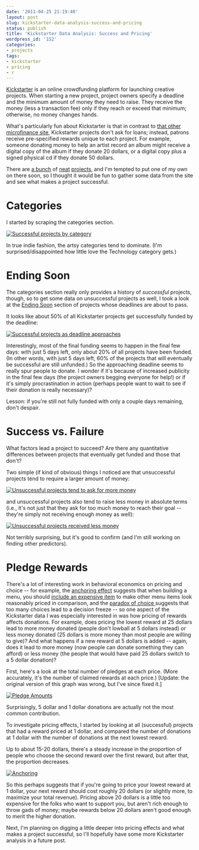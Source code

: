 ```yaml
---
date: '2011-04-25 21:19:40'
layout: post
slug: kickstarter-data-analysis-success-and-pricing
status: publish
title: 'Kickstarter Data Analysis: Success and Pricing'
wordpress_id: '152'
categories:
- projects
tags:
- kickstarter
- pricing
- r
---
```


[Kickstarter](http://www.kickstarter.com/) is an online crowdfunding platform for launching creative projects. When starting a new project, project owners specify a deadline and the minimum amount of money they need to raise. They receive the money (less a transaction fee) only if they reach or exceed that minimum; otherwise, no money changes hands.





What's particularly fun about Kickstarter is that in contrast to [that other microfinance site](http://www.kiva.org/), Kickstarter projects don't ask for loans; instead, patrons receive pre-specified rewards unique to each project. For example, someone donating money to help an artist record an album might receive a digital copy of the album if they donate 20 dollars, or a digital copy plus a signed physical cd if they donate 50 dollars.





There are [a bunch](http://www.kickstarter.com/discover/hall-of-fame?ref=sidebar) of [neat](http://www.kickstarter.com/projects/1104350651/tiktok-lunatik-multi-touch-watch-kits) [projects](http://www.kickstarter.com/projects/2024077040/neil-gaimans-the-price), and I'm tempted to put one of my own on there soon, so I thought it would be fun to gather some data from the site and see what makes a project successful.





# Categories





I started by scraping the categories section.





[![Successful projects by category](http://dl.dropbox.com/u/10506/blog/kickstarter/successful-projects-by-category.png)](http://dl.dropbox.com/u/10506/blog/kickstarter/successful-projects-by-category.png)





In true indie fashion, the artsy categories tend to dominate. (I'm surprised/disappointed how little love the Technology category gets.)





# Ending Soon





The categories section really only provides a history of _successful_ projects, though, so to get some data on unsuccessful projects as well, I took a look at the [Ending Soon](http://www.kickstarter.com/discover/ending-soon?ref=sidebar) section of projects whose deadlines are about to pass.





It looks like about 50% of all Kickstarter projects get successfully funded by the deadline:





[![Successful projects as deadline approaches](http://dl.dropbox.com/u/10506/blog/kickstarter/ending-soon-success.png)](http://dl.dropbox.com/u/10506/blog/kickstarter/ending-soon-success.png)





Interestingly, most of the final funding seems to happen in the final few days: with just 5 days left, only about 20% of all projects have been funded. (In other words, with just 5 days left, 60% of the projects that will eventually be successful are still unfunded.) So the approaching deadline seems to really spur people to donate. I wonder if it's because of increased publicity in the final few days (the project owners begging everyone for help!) or if it's simply procrastination in action (perhaps people want to wait to see if their donation is really necessary)?





Lesson: if you're still not fully funded with only a couple days remaining, don't despair.





# Success vs. Failure





What factors lead a project to succeed? Are there any quantitative differences between projects that eventually get funded and those that don't?





Two simple (if kind of obvious) things I noticed are that unsuccessful projects tend to require a larger amount of money:





[![Unsuccessful projects tend to ask for more money](http://dl.dropbox.com/u/10506/blog/kickstarter/successful-vs-unsuccessful-goal.png)](http://dl.dropbox.com/u/10506/blog/kickstarter/successful-vs-unsuccessful-goal.png)





and unsuccessful projects also tend to raise less money in absolute terms (i.e., it's not just that they ask for too much money to reach their goal -- they're simply not receiving enough money as well):





[![Unsuccessful projects received less money](http://dl.dropbox.com/u/10506/blog/kickstarter/successful-vs-unsuccessful-amount-pledged.png)](http://dl.dropbox.com/u/10506/blog/kickstarter/successful-vs-unsuccessful-amount-pledged.png)





Not terribly surprising, but it's good to confirm (and I'm still working on finding other predictors).





# Pledge Rewards





There's a lot of interesting work in behavioral economics on pricing and choice -- for example, the [anchoring effect](http://youarenotsosmart.com/2010/07/27/anchoring-effect/) suggests that when building a menu, you should [include an expensive item](http://www.neurosciencemarketing.com/blog/articles/neuro-menus-and-restaurant-psychology.htm) to make other menu items look reasonably priced in comparison, and the [paradox of choice ](http://en.wikipedia.org/wiki/The_Paradox_of_Choice:_Why_More_Is_Less) suggests that too many choices lead to a decision freeze -- so one aspect of the Kickstarter data I was especially interested in was how pricing of rewards affects donations. For example, does pricing the lowest reward at 25 dollars lead to more money donated (people don't lowball at 5 dollars instead) or less money donated (25 dollars is more money than most people are willing to give)? And what happens if a new reward at 5 dollars is added -- again, does it lead to more money (now people can donate something they can afford) or less money (the people that would have paid 25 dollars switch to a 5 dollar donation)?





First, here's a look at the total number of pledges at each price. (More accurately, it's the number of claimed rewards at each price.) [Update: the original version of this graph was wrong, but I've since fixed it.]





[![Pledge Amounts](http://dl.dropbox.com/u/10506/blog/kickstarter/pledge%20amounts.png)](http://dl.dropbox.com/u/10506/blog/kickstarter/pledge%20amounts.png)





Surprisingly, 5 dollar and 1 dollar donations are actually not the most common contribution.





To investigate pricing effects, I started by looking at all (successful) projects that had a reward priced at 1 dollar, and compared the number of donations at 1 dollar with the number of donations at the next lowest reward.





Up to about 15-20 dollars, there's a steady increase in the proportion of people who choose the second reward over the first reward, but after that, the proportion decreases.





[![Anchoring](http://dl.dropbox.com/u/10506/blog/kickstarter/anchoring.png)](http://dl.dropbox.com/u/10506/blog/kickstarter/anchoring.png)





So this perhaps suggests that if you're going to price your lowest reward at 1 dollar, your next reward should cost roughly 20 dollars (or slightly more, to maximize your total revenue). Pricing above 20 dollars is a little too expensive for the folks who want to support you, but aren't rich enough to throw gads of money; maybe rewards below 20 dollars aren't good enough to merit the higher donation.





Next, I'm planning on digging a little deeper into pricing effects and what makes a project successful, so I'll hopefully have some more Kickstarter analysis in a future post.
